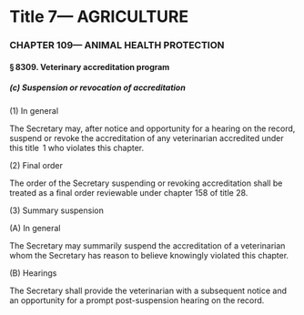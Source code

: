 
# Title 7— AGRICULTURE
### CHAPTER 109— ANIMAL HEALTH PROTECTION
#### § 8309. Veterinary accreditation program
##### (c) Suspension or revocation of accreditation

(1) In general

The Secretary may, after notice and opportunity for a hearing on the record, suspend or revoke the accreditation of any veterinarian accredited under this title  1 who violates this chapter.

(2) Final order

The order of the Secretary suspending or revoking accreditation shall be treated as a final order reviewable under chapter 158 of title 28.

(3) Summary suspension

(A) In general

The Secretary may summarily suspend the accreditation of a veterinarian whom the Secretary has reason to believe knowingly violated this chapter.

(B) Hearings

The Secretary shall provide the veterinarian with a subsequent notice and an opportunity for a prompt post-suspension hearing on the record.
